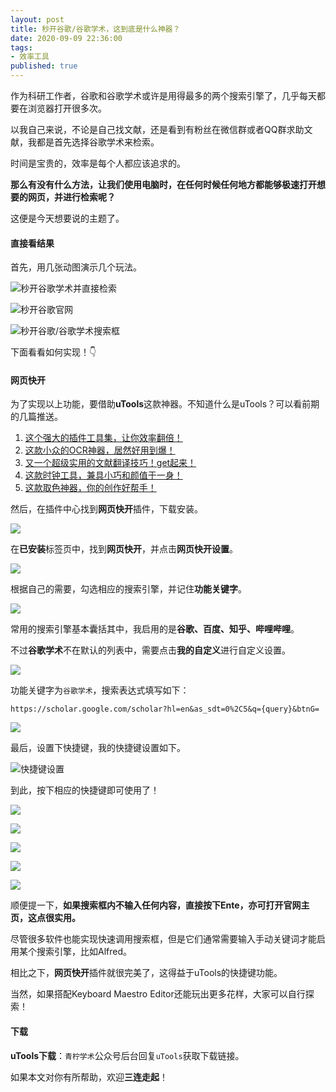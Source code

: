 ```yaml
---
layout: post
title: 秒开谷歌/谷歌学术，这到底是什么神器？
date: 2020-09-09 22:36:00
tags: 
- 效率工具
published: true
---
```




作为科研工作者，谷歌和谷歌学术或许是用得最多的两个搜索引擎了，几乎每天都要在浏览器打开很多次。

以我自己来说，不论是自己找文献，还是看到有粉丝在微信群或者QQ群求助文献，我都是首先选择谷歌学术来检索。

时间是宝贵的，效率是每个人都应该追求的。

**那么有没有什么方法，让我们使用电脑时，在任何时候任何地方都能够极速打开想要的网页，并进行检索呢？**

这便是今天想要说的主题了。

#### 直接看结果

首先，用几张动图演示几个玩法。

![秒开谷歌学术并直接检索](https://figurebed-iseex.oss-cn-hangzhou.aliyuncs.com/img/20200909172124.gif)


![秒开谷歌官网](https://figurebed-iseex.oss-cn-hangzhou.aliyuncs.com/img/20200909172124.gif)

![秒开谷歌/谷歌学术搜索框](https://figurebed-iseex.oss-cn-hangzhou.aliyuncs.com/img/20200909172302.gif)

下面看看如何实现！👇

#### 网页快开

为了实现以上功能，要借助**uTools**这款神器。不知道什么是uTools？可以看前期的几篇推送。

1. [这个强大的插件工具集，让你效率翻倍！](https://mp.weixin.qq.com/s/-dPVrJn8DOxOKDuuPUdrNA)
2. [这款小众的OCR神器，居然好用到爆！](https://mp.weixin.qq.com/s/BVRbOd75u6BpXb3xv6PJ0A)
3. [又一个超级实用的文献翻译技巧！get起来！](https://mp.weixin.qq.com/s/bPC0seicGvVPRh-P9JzqIQ)
4. [这款时钟工具，兼具小巧和颜值于一身！](https://mp.weixin.qq.com/s/xvr-FoCqTuEH6bt-d6C-8A)
5. [这款取色神器，你的创作好帮手！](https://mp.weixin.qq.com/s/5HOJHtHVemGgtz7GInnfUQ)


然后，在插件中心找到**网页快开**插件，下载安装。

![](https://figurebed-iseex.oss-cn-hangzhou.aliyuncs.com/img/20200909173042.png)

在**已安装**标签页中，找到**网页快开**，并点击**网页快开设置**。

![](https://figurebed-iseex.oss-cn-hangzhou.aliyuncs.com/img/20200909173157.png)

根据自己的需要，勾选相应的搜索引擎，并记住**功能关键字**。

![](https://figurebed-iseex.oss-cn-hangzhou.aliyuncs.com/img/20200909173333.png)

常用的搜索引擎基本囊括其中，我启用的是**谷歌、百度、知乎、哔哩哔哩**。

不过**谷歌学术**不在默认的列表中，需要点击**我的自定义**进行自定义设置。

![](https://figurebed-iseex.oss-cn-hangzhou.aliyuncs.com/img/20200909173737.png)

功能关键字为`谷歌学术`，搜索表达式填写如下：

```
https://scholar.google.com/scholar?hl=en&as_sdt=0%2C5&q={query}&btnG=
```

![](https://figurebed-iseex.oss-cn-hangzhou.aliyuncs.com/img/20200909185646.png)

最后，设置下快捷键，我的快捷键设置如下。

![快捷键设置](https://figurebed-iseex.oss-cn-hangzhou.aliyuncs.com/img/20200909190109.png)

到此，按下相应的快捷键即可使用了！

![](https://figurebed-iseex.oss-cn-hangzhou.aliyuncs.com/img/20200909190314.png)

![](https://figurebed-iseex.oss-cn-hangzhou.aliyuncs.com/img/20200909190519.png)

![](https://figurebed-iseex.oss-cn-hangzhou.aliyuncs.com/img/20200909190532.png)

![](https://figurebed-iseex.oss-cn-hangzhou.aliyuncs.com/img/20200909190540.png)

![](https://figurebed-iseex.oss-cn-hangzhou.aliyuncs.com/img/20200909190554.png)

顺便提一下，**如果搜索框内不输入任何内容，直接按下Ente，亦可打开官网主页，这点很实用。**

尽管很多软件也能实现快速调用搜索框，但是它们通常需要输入手动关键词才能启用某个搜索引擎，比如Alfred。

相比之下，**网页快开**插件就很完美了，这得益于uTools的快捷键功能。

当然，如果搭配Keyboard Maestro Editor还能玩出更多花样，大家可以自行探索！

#### 下载

**uTools下载**：`青柠学术`公众号后台回复`uTools`获取下载链接。

如果本文对你有所帮助，欢迎**三连走起**！